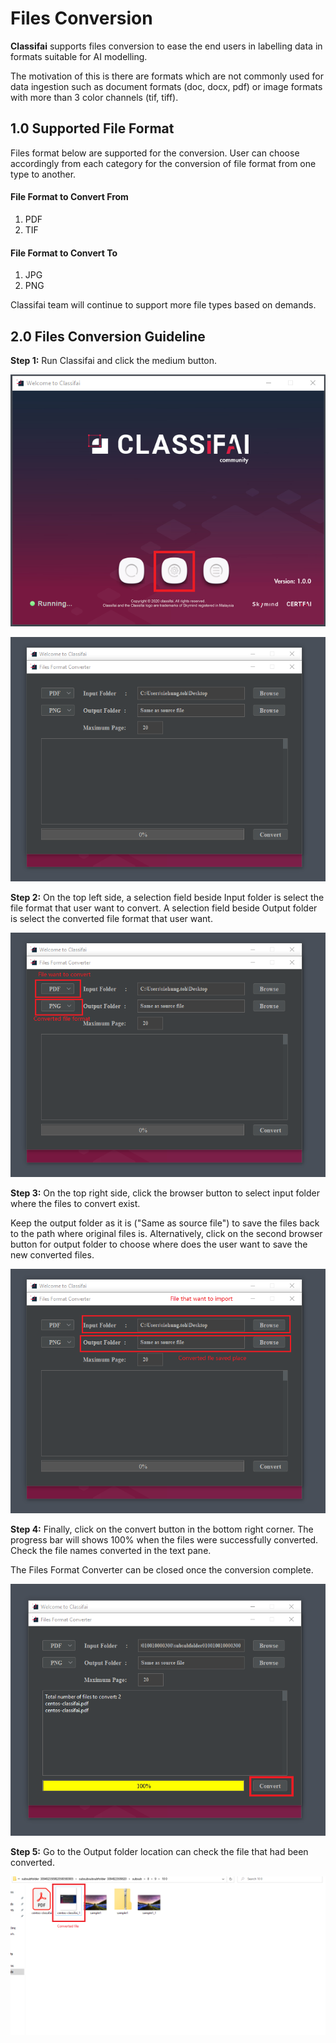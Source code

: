 # Files Conversion

**Classifai** supports files conversion to ease the end users in labelling data in formats suitable for AI modelling. 

The motivation of this is there are formats which are not commonly used for data ingestion such as document formats \(doc, docx, pdf\) or image formats with more than 3 color channels \(tif, tiff\).

## 1.0 Supported File Format 

Files format below are supported for the conversion. User can choose accordingly from each category for the conversion of file format from one type to another.

#### File Format to Convert From

1. PDF
2. TIF

#### File Format to Convert To

1. JPG
2. PNG

Classifai team will continue to support more file types based on demands.

## 2.0 Files Conversion Guideline

**Step 1:** Run Classifai and click the medium button.

![](../../.gitbook/assets/file-converter1.png)

![](../../.gitbook/assets/file-converter2.png)

**Step 2:** On the top left side, a selection field beside Input folder is select the file format that user want to convert. A selection field beside Output folder is select the converted file format that user want.

![](../../.gitbook/assets/file-converter3.png)

**Step 3:** On the top right side, click the browser button to select input folder where the files to convert exist. 

Keep the output folder as it is \("Same as source file"\) to save the files back to the path where original files is. Alternatively, click on the second browser button for output folder to choose where does the user want to save the new converted files.

![](../../.gitbook/assets/file-converter4.png)

**Step 4:** Finally, click on the convert button in the bottom right corner. The progress bar will shows 100% when the files were successfully converted. Check the file names converted in the text pane. 

The Files Format Converter can be closed once the conversion complete.

![](../../.gitbook/assets/file-converter6.png)

**Step 5:** Go to the Output folder location can check the file that had been converted. 

![](../../.gitbook/assets/file-converter7.png)

 

 


